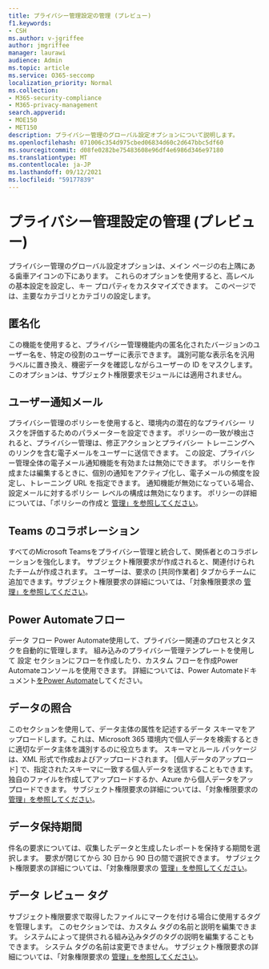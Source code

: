 ```yaml
---
title: プライバシー管理設定の管理 (プレビュー)
f1.keywords:
- CSH
ms.author: v-jgriffee
author: jmgriffee
manager: laurawi
audience: Admin
ms.topic: article
ms.service: O365-seccomp
localization_priority: Normal
ms.collection:
- M365-security-compliance
- M365-privacy-management
search.appverid:
- MOE150
- MET150
description: プライバシー管理のグローバル設定オプションについて説明します。
ms.openlocfilehash: 071006c354d975cbed06834d60c2d647bbc5df60
ms.sourcegitcommit: d08fe0282be75483608e96df4e6986d346e97180
ms.translationtype: MT
ms.contentlocale: ja-JP
ms.lasthandoff: 09/12/2021
ms.locfileid: "59177839"
---
```

# <a name="manage-privacy-management-settings-preview"></a>プライバシー管理設定の管理 (プレビュー)

プライバシー管理のグローバル設定オプションは、メイン ページの右上隅にある歯車アイコンの下にあります。 これらのオプションを使用すると、高レベルの基本設定を設定し、キー プロパティをカスタマイズできます。 このページでは、主要なカテゴリとカテゴリの設定します。

## <a name="anonymization"></a>匿名化

この機能を使用すると、プライバシー管理機能内の匿名化されたバージョンのユーザー名を、特定の役割のユーザーに表示できます。 識別可能な表示名を汎用ラベルに置き換え、機密データを確認しながらユーザーの ID をマスクします。 このオプションは、サブジェクト権限要求モジュールには適用されません。

## <a name="user-notification-emails"></a>ユーザー通知メール  

プライバシー管理のポリシーを使用すると、環境内の潜在的なプライバシー リスクを評価するためのパラメーターを設定できます。 ポリシーの一致が検出されると、プライバシー管理は、修正アクションとプライバシー トレーニングへのリンクを含む電子メールをユーザーに送信できます。 この設定、プライバシー管理全体の電子メール通知機能を有効または無効にできます。 ポリシーを作成または編集するときに、個別の通知をアクティブ化し、電子メールの頻度を設定し、トレーニング URL を指定できます。 通知機能が無効になっている場合、設定メールに対するポリシー レベルの構成は無効になります。 ポリシーの詳細については、「ポリシーの作成と [管理」を参照してください](privacy-management-policies.md)。

## <a name="teams-collaboration"></a>Teams のコラボレーション  

すべてのMicrosoft Teamsをプライバシー管理と統合して、関係者とのコラボレーションを強化します。 サブジェクト権限要求が作成されると、関連付けられたチームが作成されます。 ユーザーは、要求の [共同作業者] タブからチームに追加できます。サブジェクト権限要求の詳細については、「対象権限要求の [管理」を参照してください](privacy-management-subject-rights-requests.md)。

## <a name="power-automate-flows"></a>Power Automateフロー  

データ フロー Power Automate使用して、プライバシー関連のプロセスとタスクを自動的に管理します。 組み込みのプライバシー管理テンプレートを使用して 設定 セクションにフローを作成したり、カスタム フローを作成Power Automateコンソールを使用できます。 詳細については、Power Automateドキュメント[をPower Automate](/power-automate/)してください。

## <a name="data-matching"></a>データの照合  

このセクションを使用して、データ主体の属性を記述するデータ スキーマをアップロードします。これは、Microsoft 365 環境内で個人データを検索するときに適切なデータ主体を識別するのに役立ちます。 スキーマとルール パッケージは、XML 形式で作成およびアップロードされます。 [個人データのアップロード] で、指定されたスキーマに一致する個人データを送信することもできます。 独自のファイルを作成してアップロードするか、Azure から個人データをアップロードできます。 サブジェクト権限要求の詳細については、「対象権限要求の [管理」を参照してください](privacy-management-subject-rights-requests.md)。

## <a name="data-retention-periods"></a>データ保持期間  

件名の要求については、収集したデータと生成したレポートを保持する期間を選択します。 要求が閉じてから 30 日から 90 日の間で選択できます。 サブジェクト権限要求の詳細については、「対象権限要求の [管理」を参照してください](privacy-management-subject-rights-requests.md)。

## <a name="data-review-tags"></a>データ レビュー タグ  

サブジェクト権限要求で取得したファイルにマークを付ける場合に使用するタグを管理します。 このセクションでは、カスタム タグの名前と説明を編集できます。 システムによって提供される組み込みタグのタグの説明を編集することもできます。 システム タグの名前は変更できません。 サブジェクト権限要求の詳細については、「対象権限要求の [管理」を参照してください](privacy-management-subject-rights-requests.md)。
